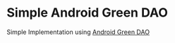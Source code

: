 # Simple Android Green DAO
Simple Implementation using [Android Green DAO](http://greendao-orm.com/ "greendao-orm")
